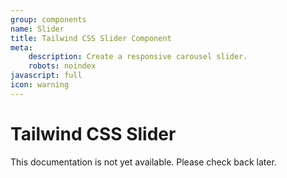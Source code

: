 ```yaml
---
group: components
name: Slider
title: Tailwind CSS Slider Component
meta:
    description: Create a responsive carousel slider.
    robots: noindex
javascript: full
icon: warning
---
```


# Tailwind CSS Slider

<p class="mt-2 text-xl text-muted-foreground">This documentation is not yet available. Please check back later.</p>